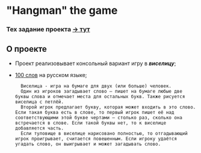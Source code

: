 # "Hangman" the game
### Тех задание проекта [-> тут](https://zhukovsd.github.io/java-backend-learning-course/Projects/Hangman/)

## О проекте
* Проект реализовывает консольный вариант игру в ***виселицу***;
* [100 слов](https://github.com/A7suk0/HangmanGame/blob/main/src/main/resources/words.txt) на русском языке;
        
        Виселица - игра на бумаге для двух (или больше) человек.
        Один из игроков загадывает слово — пишет на бумаге любые две буквы слова и отмечает места для остальных букв. Также рисуется виселица с петлёй.
        Второй игрок предлагает букву, которая может входить в это слово. Если такая буква есть в слове, то первый игрок пишет её над соответствующими этой букве чертами — столько раз, сколько она встречается в слове. Если такой буквы нет, то к виселице добавляется часть.
        Если туловище в виселице нарисовано полностью, то отгадывающий игрок проигрывает, считается повешенным. Если игроку удаётся угадать слово, он выигрывает и может загадывать слово.
